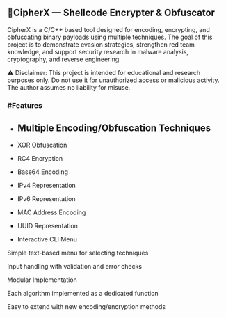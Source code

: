 <h2> 🔐CipherX — Shellcode Encrypter & Obfuscator </h2>

CipherX is a C/C++ based tool designed for encoding, encrypting, and obfuscating binary payloads using multiple techniques. The goal of this project is to demonstrate evasion strategies, strengthen red team knowledge, and support security research in malware analysis, cryptography, and reverse engineering.

⚠️ Disclaimer: This project is intended for educational and research purposes only. Do not use it for unauthorized access or malicious activity. The author assumes no liability for misuse.

<h3>#Features</h3>

- <h2>Multiple Encoding/Obfuscation Techniques</h2>

-   XOR Obfuscation

-   RC4 Encryption

-   Base64 Encoding
 
-   IPv4 Representation

-   IPv6 Representation

-   MAC Address Encoding

-   UUID Representation

-   Interactive CLI Menu

Simple text-based menu for selecting techniques

Input handling with validation and error checks

Modular Implementation

Each algorithm implemented as a dedicated function

Easy to extend with new encoding/encryption methods
